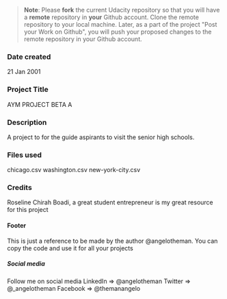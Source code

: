 >**Note**: Please **fork** the current Udacity repository so that you will have a **remote** repository in **your** Github account. Clone the remote repository to your local machine. Later, as a part of the project "Post your Work on Github", you will push your proposed changes to the remote repository in your Github account.

### Date created
21 Jan 2001

### Project Title
AYM PROJECT BETA A

### Description
A project to for the guide aspirants to visit the senior high schools. 

### Files used
chicago.csv
washington.csv
new-york-city.csv

### Credits
Roseline Chirah Boadi, a great student entrepreneur is my great resource for this project

#### Footer
This is just a reference to be made by the author @angelotheman. You can copy the code and use it for all your projects

##### Social media
Follow me on social media
LinkedIn => @angelotheman
Twitter => @_angelotheman
Facebook => @themanangelo


